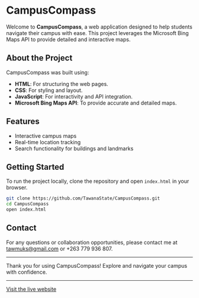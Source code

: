 # CampusCompass

Welcome to **CampusCompass**, a web application designed to help students navigate their campus with ease. This project leverages the Microsoft Bing Maps API to provide detailed and interactive maps.

## About the Project
CampusCompass was built using:
- **HTML**: For structuring the web pages.
- **CSS**: For styling and layout.
- **JavaScript**: For interactivity and API integration.
- **Microsoft Bing Maps API**: To provide accurate and detailed maps.

## Features
- Interactive campus maps
- Real-time location tracking
- Search functionality for buildings and landmarks

## Getting Started
To run the project locally, clone the repository and open `index.html` in your browser.

```bash
git clone https://github.com/TawanaState/CampusCompass.git
cd CampusCompass
open index.html
```

## Contact
For any questions or collaboration opportunities, please contact me at tawmuks@gmail.com or +263 779 936 807.

---

Thank you for using CampusCompass! Explore and navigate your campus with confidence.

---

[Visit the live website](https://TawanaState.github.io/CampusCompass)
